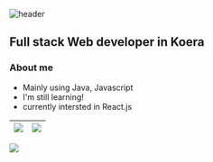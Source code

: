 ![header](https://capsule-render.vercel.app/api?type=waving&&color=gradient&height=230&section=header&text=heeyeon%20Shin&fontSize=50&fontColor=ffffff&fontAlign=77&fontAlignY=40&animation)<br>
## Full stack Web developer in Koera
### About me
- Mainly using Java, Javascript
- I'm still learning!
- currently intersted in React.js
<table>
  <thead>
    <tr>
      <th>
          <a href="https://github.com/anuraghazra/github-readme-stats">
            <img align="center" src="https://github-readme-stats.vercel.app/api?username=seenee-shin&show_icons=true&count_private=true&hide=contribs&hide_border=true&theme=graywhite" />
        </a>
      </th>
      <th>
        <a href="https://github.com/anuraghazra/github-readme-stats">
         <img align="center" src="https://github-readme-stats.vercel.app/api/top-langs/?username=seenee-shin&layout=compact&hide_border=true&theme=graywhite" />
        </a>
      </th>
    </tr>
  </thead>
</table>


<img src="https://img.shields.io/badge/JAVA-007396?
          style=flat&logo=Java&logoColor=white"/>
